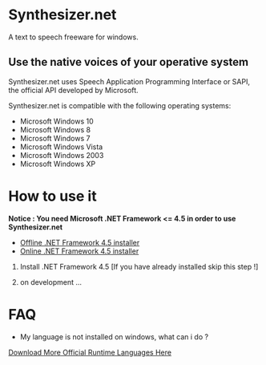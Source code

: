 # Synthesizer.net

A text to speech freeware for windows.

## Use the native voices of your operative system

Synthesizer.net uses Speech Application Programming Interface or SAPI, the official API developed by Microsoft.

Synthesizer.net is compatible with the following operating systems:

- Microsoft Windows 10 
- Microsoft Windows 8
- Microsoft Windows 7
- Microsoft Windows Vista
- Microsoft Windows 2003
- Microsoft Windows XP

# How to use it
**Notice : You need Microsoft .NET Framework <= 4.5 in order to use Synthesizer.net**

- [Offline .NET Framework 4.5 installer](http://www.microsoft.com/en-us/download/details.aspx?id=42642)
- [Online .NET Framework 4.5 installer](http://www.microsoft.com/en-us/download/details.aspx?id=30653)

1) Install .NET Framework 4.5 [If you have already installed skip this step !]

2) on development ...


# FAQ

- My language is not installed on windows, what can i do ? 

[Download More Official Runtime Languages Here](http://www.microsoft.com/en-us/download/details.aspx?id=27224)
